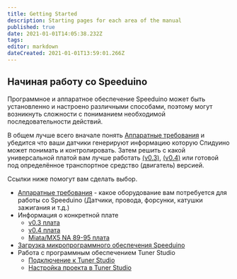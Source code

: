```yaml
---
title: Getting Started
description: Starting pages for each area of the manual
published: true
date: 2021-01-01T14:05:38.232Z
tags: 
editor: markdown
dateCreated: 2021-01-01T13:59:01.266Z
---
```


## Начиная работу со Speeduino
Программное и аппаратное обеспечение Speeduino может быть установленно и настроено различными способами, поэтому могут возникнуть сложности с пониманием необходимой последовательности действий. 

В общем лучше всего вначале понять [Аппаратные требования](/Hardware_requirements) и убедится что ваши датчики генерируют информацию которую Спидуино может понимать и контролировать. Затем решить с какой универсальной платой вам лучше работать [(v0.3)](/boards/V03), [(v0.4)](/boards/V04) или готовой под определённое транспортное средство (двигатель) версией.  

Ссылки ниже помогут вам сделать выбор. 

- [Аппаратные требования](/Hardware_requirements) - какое оборудование вам потребуется для работы со Speeduino (Датчики, провода, форсунки, катушки зажигания и т.д.)
- Информация о конкретной плате
  - [v0.3 плата](/boards/V03)
  - [v0.4 плата](/boards/V04)
  - [Miata/MX5 NA 89-95 плата](/boards/MX5_PNP)
-   [Загрузка микропрограммного обеспечения Speeduino](/Installing_Firmware)
-   Работа с программным обеспечением Tuner Studio
    -   [Подключение к Tuner Studio](/Connecting_to_TunerStudio)
    -   [Настройка проекта в Tuner Studio](/Configuring_TunerStudio)